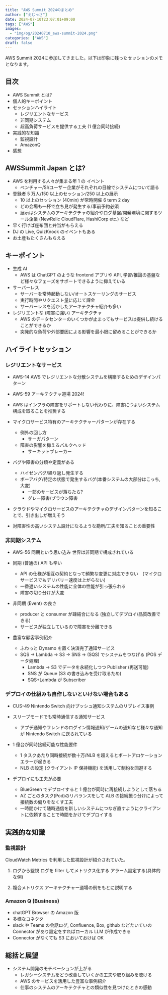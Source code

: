 ```yaml
---
title: "AWS Summit 2024のまとめ"
author: ["えじっさ"]
date: 2024-07-10T23:07:01+09:00
tags: ["AWS"]
images:
  - "img/og/20240710_aws-summit-2024.png"
categories: ["AWS"]
draft: false
---
```


AWS Summit 2024に参加してきました。以下は印象に残ったセッションのメモとなります。

## 目次

- AWS Summit とは?
- 個人的キーポイント
- セッションハイライト
  - レジリエントなサービス
  - 非同期システム
  - 超高負荷サービスを提供する工夫 (1 億台同時接続)
- 実践的な知識
  - 監視設計
  - AmazonQ
- 感想

## AWSSummit Japan とは?

- AWS を利用する人々が集まる年 1 の イベント
  - ベンチャー/SI/ユーザー企業がそれぞれの目線でシステムについて語る
- 登録者 5 万人/150 以上のセッション/250 以上の展示
  - 10 以上のセッション (40min) が常時開催 6 term 2 day
  - どの会場も一杯で立ち見が発生する/事前予約必須
  - 展示はシステムのアーキテクチャの紹介やログ基盤/開発環境に関するツール企業 (NewRelic CloudFlare, HashiCorp etc.) など
- 早く行けば座布団と弁当がもらえる
- DJ の Live, QuizKnock のイベントもある
- お土産もたくさんもらえる

## キーポイント

- 生成 AI
  - AWS は ChatGPT のような frontend アプリや API, 学習/推論の基盤など様々なフェーズをサポートできるように抑えている
- サーバーレス
  - サーバーを常時起動しない/オートスケーリングのサービス
  - 実行時間やリクエスト量に応じて課金
  - サーバーレスを活かしたアーキテクチャ紹介も多い
- レジリエントな (障害に強い) アーキテクチャ
  - AWS のデータセンターのいくつかが止まってもサービスは提供し続けることができるか
  - 突発的な負荷や外部要因による影響を最小限に留めることができるか

## ハイライトセッション

### レジリエントなサービス

- AWS-14 AWS でレジリエントな分散システムを構築するためのデザインパターン
- AWS-59 アーキテクチャ道場 2024!

- AWS はインフラの障害をサポートしない代わりに、障害につよいシステム構成を取ることを推奨する
- マイクロサービス特有のアーキテクチャーパターンが存在する
  - 例外の回し方
    - サーガパターン
  - 障害の影響を抑えるバルクヘッド
    - サーキットブレーカー
- バグや障害の分類や定義がある

  - ハイゼンバグ/繰り返し発生する
  - ボーアバグ/特定の状態で発生するバグ(本番システムの大部分はこっち, 大変)
    - 一部のサービスが落ちたら?
    - グレー障害/ブラウン障害

- クラウドやマイクロサービスのアーキテクチャのデザインパターンを知ることで、引き出しが増えそう
- 対障害性の高いシステム設計になるような勘所/工夫を知ることの重要性

### 非同期システム

- AWS-56 同期という思い込み 世界は非同期で構成されている

- 同期 (普通の) API も辛い
  - API の仕様が相互の契約となって頻繁な変更に対応できない　(マイクロサービスでもデリバリー速度は上がらない)
  - 一番遅いシステムの性能に全体の性能が引っ張られる
  - 障害の切り分けが大変
- 非同期 (Event) の良さ
  - producer と consumer が疎結合になる (独立してデプロイ/品質改善できる)
  - サービスが独立しているので障害を分離できる
- 豊富な顧客事例紹介
  - ふわっと Dynamo を置く決済完了通知サービス
  - SQS -> Lambda -> S3 -> SNS -> (SQS) でシステムをつなげる (POS データ処理)
    - Lambda -> S3 でデータを永続化しつつ Publisher (再送可能)
    - SNS が Queue (S3 の書き込みを受け取るため)
    - SQS+Lambda が Subscriber

### デプロイの仕組みも自作しないといけない場合もある

- CUS-49 Nintendo Switch 向けプッシュ通知システムのリプレイス事例

- スリープモードでも常時通信する通知サービス
  - アプデ通知やフレンドのログイン情報通知/ゲームの通知など様々な通知が Nintendo Switch に送られている
- 1 億台が同時接続可能な性能要件
  - 1 タスクあたり同時接続が数十万/NLB を超えるとポートアロケーションエラーが起きる
  - NLB の設定 (クライアント IP 保持機能) を活用して制約を回避する
- デプロイにも工夫が必要
  - BlueGreen でデプロイすると 1 億台が同時に再接続しようとして落ちる
  - AZ ごとのタスク(Pod)のリバランスをして ALB の接続振り分けによって接続数の偏りをなくす工夫
  - 一時間かけて随時通信を新しいシステムにつなぎ直すようにクライアントに依頼することで時間をかけてデプロイする

## 実践的な知識

### 監視設計

CloudWatch Metrics を利用した監視設計が紹介されていた。

1. ログから監視
   ログを filter してメトリクス化する
   アラーム設定する(具体的な例)

2. 複合メトリクス
   アーキテクチャー道場の例をもとに説明する

<!-- ### ログ、メトリクスの外部サービス -->

<!-- Trace/Metrics/Log の統合 -->
<!-- リリース前後の挙動の把握 -->
<!-- 開発者に依存しない仕様理解 -->
<!-- permaLink 機能をつかったコミュニケーション -->
<!-- CloudWatch with NewRelic など併用している事例もある (DMM クレーンゲーム配信) -->

### Amazon Q (Business)

- chatGPT Browser の Amazon 版
- 多様なコネクタ
- slack や Teams の会話ログ, Confluence, Box, github などたいていの Connector があり設定をすればローカル LLM が作成できる
- Connector がなくても S3 においておけば OK

<!-- ### AWS ChatBot on Slack -->

<!-- - 障害が起きたときに Athena で S3 を解析するコマンドを BedLock で生成する (Slack のボットが frontend) -->
<!-- - Slack の Bot を E2E テストの実行契機にする -->
<!--   - AWS ChatBot -> Lambda -> E2E テストトリガとなるエンドポイント on EC2 -->

## 総括と展望

- システム開発のモチベーションが上がる
  - レガシーシステムをどう改善していくかの工夫や取り組みを聴ける
  - AWS のサービスを活用した豊富な事例紹介
  - 仕事のシステムのアーキテクチャとの類似性を見つけたときの感動
